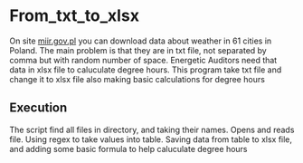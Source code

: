 # From_txt_to_xlsx
  On site [miir.gov.pl](https://www.miir.gov.pl/strony/zadania/budownictwo/charakterystyka-energetyczna-budynkow/dane-do-obliczen-energetycznych-budynkow-1/) you can download data about weather in 61 cities in Poland. The main problem is that they are in txt file, not separated by comma but with random number of space. Energetic Auditors need that data in xlsx file to caluculate degree hours. This program take txt file and change it to xlsx file also making basic calculations for degree hours  

## Execution

The script find all files in directory, and taking their names. Opens and reads file. Using regex to take values into table. Saving data from table to xlsx file, and adding some basic formula to help caluculate degree hours

